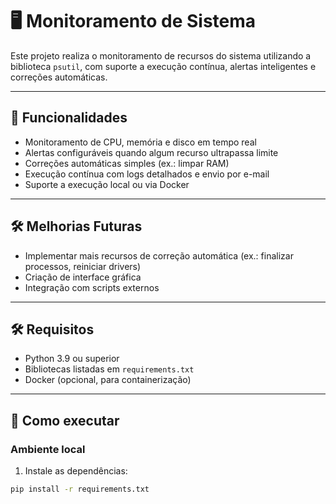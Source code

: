 # 🖥️ Monitoramento de Sistema

Este projeto realiza o monitoramento de recursos do sistema utilizando a biblioteca `psutil`, com suporte a execução contínua, alertas inteligentes e correções automáticas.

---

## 🚀 Funcionalidades

- Monitoramento de CPU, memória e disco em tempo real  
- Alertas configuráveis quando algum recurso ultrapassa limite  
- Correções automáticas simples (ex.: limpar RAM)  
- Execução contínua com logs detalhados e envio por e-mail  
- Suporte a execução local ou via Docker  

---

## 🛠️ Melhorias Futuras

- Implementar mais recursos de correção automática (ex.: finalizar processos, reiniciar drivers)  
- Criação de interface gráfica  
- Integração com scripts externos  

---

## 🛠️ Requisitos

- Python 3.9 ou superior  
- Bibliotecas listadas em `requirements.txt`  
- Docker (opcional, para containerização)  

---

## 🚀 Como executar

### Ambiente local

1. Instale as dependências:

```bash
pip install -r requirements.txt
